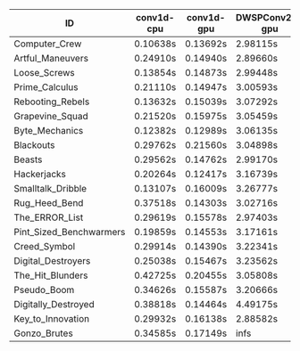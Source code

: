 |ID|conv1d-cpu|conv1d-gpu|DWSPConv2D-gpu|gemm-gpu|avg|
|-|-|-|-|-|-|
|Computer_Crew|0.10638s|0.13692s|2.98115s|1.77131s|1.24894s|
|Artful_Maneuvers|0.24910s|0.14940s|2.89660s|1.76211s|1.26430s|
|Loose_Screws|0.13854s|0.14873s|2.99448s|1.84431s|1.28151s|
|Prime_Calculus|0.21110s|0.14947s|3.00593s|1.80110s|1.29190s|
|Rebooting_Rebels|0.13632s|0.15039s|3.07292s|1.83619s|1.29895s|
|Grapevine_Squad|0.21520s|0.15975s|3.05459s|1.81278s|1.31058s|
|Byte_Mechanics|0.12382s|0.12989s|3.06135s|1.93031s|1.31134s|
|Blackouts|0.29762s|0.21560s|3.04898s|1.79079s|1.33825s|
|Beasts|0.29562s|0.14762s|2.99170s|1.94161s|1.34414s|
|Hackerjacks|0.20264s|0.12417s|3.16739s|1.95352s|1.36193s|
|Smalltalk_Dribble|0.13107s|0.16009s|3.26777s|1.89102s|1.36249s|
|Rug_Heed_Bend|0.37518s|0.14303s|3.02716s|1.93661s|1.37050s|
|The_ERROR_List|0.29619s|0.15578s|2.97403s|2.08712s|1.37828s|
|Pint_Sized_Benchwarmers|0.19859s|0.14553s|3.17161s|2.06653s|1.39557s|
|Creed_Symbol|0.29914s|0.14390s|3.22341s|1.91639s|1.39571s|
|Digital_Destroyers|0.25038s|0.15467s|3.23562s|2.02673s|1.41685s|
|The_Hit_Blunders|0.42725s|0.20455s|3.05808s|1.98494s|1.41870s|
|Pseudo_Boom|0.34626s|0.15587s|3.20666s|2.00538s|1.42854s|
|Digitally_Destroyed|0.38818s|0.14464s|4.49175s|2.68259s|1.92679s|
|Key_to_Innovation|0.29932s|0.16138s|2.88582s|infs|infs|
|Gonzo_Brutes|0.34585s|0.17149s|infs|1.92062s|infs|
